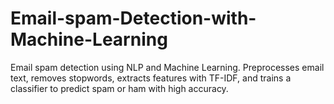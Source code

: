 # Email-spam-Detection-with-Machine-Learning
Email spam detection using NLP and Machine Learning. Preprocesses email text, removes stopwords, extracts features with TF-IDF, and trains a classifier to predict spam or ham with high accuracy.
